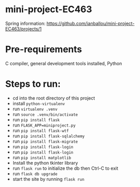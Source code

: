 # mini-project-EC463

Spring information: https://github.com/ianballou/mini-project-EC463/projects/1

# Pre-requirements

C compiler, general development tools installed, Python

# Steps to run:

- cd into the root directory of this project
- install `python-virtualenv`
- run `virtualenv .venv`
- run `source .venv/bin/activate`
- run `pip install flask`
- run `FLASK_APP=miniproject.py`
- run `pip install flask-wtf`
- run `pip install flask-sqlalchemy`
- run `pip install flask-migrate`
- run `pip install flask-login`
- run `pip install flask-login`
- run `pip install matplotlib`
- Install the python tkinter library
- run `flask run` to initialize the db then Ctrl-C to exit
- run `flask db upgrade`
- start the site by running `flask run`
